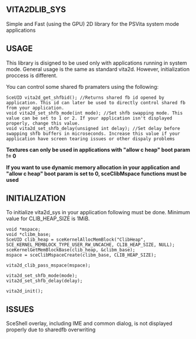 ## VITA2DLIB_SYS

Simple and Fast (using the GPU) 2D library for the PSVita system mode applications

## USAGE

This library is disigned to be used only with applications running in system mode. General usage is the same as standard vita2d. However, initialization proccess is different.

You can control some shared fb pramaters using the following:
```
SceUID vita2d_get_shfbid(); //Returns shared fb id opened by application. This id can later be used to directly control shared fb from your application.
void vita2d_set_shfb_mode(int mode); //Set shfb swapping mode. This value can be set to 1 or 2. If your application isn't displayed properly, change this value.
void vita2d_set_shfb_delay(unsigned int delay); //Set delay before swapping shfb buffers in microseconds. Increase this value if your application have screen tearing issues or other dispaly problems
```

**Textures can only be used in applications with "allow c heap" boot param != 0**


**If you want to use dynamic memory allocation in your application and "allow c heap" boot param is set to 0, sceClibMspace functions must be used**

## INITIALIZATION

To initialize vita2d_sys in your application following must be done. Minimum value for CLIB_HEAP_SIZE is 1MiB.
```
void *mspace;
void *clibm_base;
SceUID clib_heap = sceKernelAllocMemBlock("ClibHeap", SCE_KERNEL_MEMBLOCK_TYPE_USER_RW_UNCACHE, CLIB_HEAP_SIZE, NULL);
sceKernelGetMemBlockBase(clib_heap, &clibm_base);
mspace = sceClibMspaceCreate(clibm_base, CLIB_HEAP_SIZE);

vita2d_clib_pass_mspace(mspace);

vita2d_set_shfb_mode(mode);
vita2d_set_shfb_delay(delay);

vita2d_init();
```

## ISSUES

SceShell overlay, including IME and common dialog, is not displayed properly due to sharedfb overwriting
